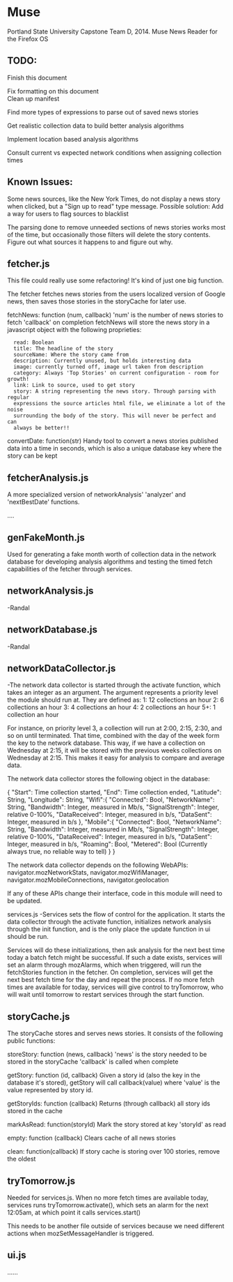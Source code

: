 Muse
======================

Portland State University Capstone Team D, 2014.  Muse News Reader for the 
Firefox OS

TODO:
-----
  Finish this document
  
  Fix formatting on this document
<br>
  Clean up manifest
  
  Find more types of expressions to parse out of saved news stories
  
  Get realistic collection data to build better analysis algorithms
  
  Implement location based analysis algorithms
  
  Consult current vs expected network conditions when assigning collection times



Known Issues:
-------------
Some news sources, like the New York Times, do not display a news story when
clicked, but a "Sign up to read" type message. Possible solution: Add a way for
users to flag sources to blacklist

The parsing done to remove unneeded sections of news stories works most of the
time, but occasionally those filters will delete the story contents. Figure out
what sources it happens to and figure out why.

fetcher.js
---------------------
  This file could really use some refactoring! It's kind of just one big 
  function.

  The fetcher fetches news stories from the users localized version of Google 
  news, then saves those stories in the storyCache for later use. 

  fetchNews: function (num, callback)
    'num' is the number of news stories to fetch
    'callback' on completion 
    fetchNews will store the news story in a javascript object with the 
    following proprieties:

      read: Boolean
      title: The headline of the story
      sourceName: Where the story came from
      description: Currently unused, but holds interesting data
      image: currently turned off, image url taken from description
      category: Always 'Top Stories' on current configuration - room for growth! 
      link: Link to source, used to get story
      story: A string representing the news story. Through parsing with regular 
      expressions the source articles html file, we eliminate a lot of the noise 
      surrounding the body of the story. This will never be perfect and can 
      always be better!!

  convertDate: function(str)
    Handy tool to convert a news stories published data into a time in seconds, 
    which is also a unique database key where the story can be kept

fetcherAnalysis.js
---------------------
  A more specialized version of networkAnalysis' 'analyzer' and 'nextBestDate' 
  functions.


....


genFakeMonth.js
---------------------
  Used for generating a fake month worth of collection data in the network
  database for developing analysis algorithms and testing the timed fetch 
  capabilities of the fetcher through services.
 
networkAnalysis.js
---------------------
 -Randal
 
 
networkDatabase.js
---------------------
 -Randal

networkDataCollector.js
---------------------
 -The network data collector is started through the activate function, which 
  takes an integer as an argument. The argument represents a priority level the
  module should run at. They are defined as:
   1: 12 collections an hour
   2:  6 collections an hour 
   3:  4 collections an hour
   4:  2 collections an hour
  5+:  1 collection  an hour

  For instance, on priority level 3, a collection will run at 2:00, 2:15, 2:30,
  and so on until terminated. That time, combined with the day of the week form
  the key to the network database. This way, if we have a collection on 
  Wednesday at 2:15, it will be stored with the previous weeks collections on
  Wednesday at 2:15. This makes it easy for analysis to compare and average 
  data.

  The network data collector stores the following object in the database:

  { 
    "Start": Time collection started,
    "End": Time collection ended,
    "Latitude": String,
    "Longitude": String,
    "Wifi":{
               "Connected": Bool,
               "NetworkName": String, 
               "Bandwidth": Integer, measured in Mb/s, 
               "SignalStrength": Integer, relative 0-100%,
               "DataReceived": Integer, measured in b/s,
               "DataSent": Integer, measured in b/s 
           },
    "Mobile":{
               "Connected": Bool,
               "NetworkName": String,
               "Bandwidth": Integer, measured in Mb/s,
               "SignalStrength": Integer, relative 0-100%,
               "DataReceived": Integer, measured in b/s, 
               "DataSent": Integer, measured in b/s,
               "Roaming": Bool,
               "Metered": Bool (Currently always true, no reliable way to tell)
             }
  }
  
  The network data collector depends on the following WebAPIs:
  navigator.mozNetworkStats,
  navigator.mozWifiManager,
  navigator.mozMobileConnections,
  navigator.geolocation

  If any of these APIs change their interface, code in this module will need
  to be updated.
 
services.js
 -Services sets the flow of control for the application. It starts the data 
  collector through the activate function, initializes network analysis through
  the init function, and is the only place the update function in ui should be 
  run. 

  Services will do these initializations, then ask analysis for the next best
  time today a batch fetch might be successful. If such a date exists, services
  will set an alarm through mozAlarms, which when triggered, will run the 
  fetchStories function in the fetcher. On completion, services will get the
  next best fetch time for the day and repeat the process. If no more fetch 
  times are available for today, services will give control to tryTomorrow, who
  will wait until tomorrow to restart services through the start function.
 
storyCache.js
---------------------
  The storyCache stores and serves news stories. It consists of the following 
  public functions:
 
  storeStory: function (news, callback)
  'news' is the story needed to be stored in the storyCache
  'callback' is called when complete

  getStory: function (id, callback)
  Given a story id (also the key in the database it's stored), getStory will 
  call callback(value) where 'value' is the value represented by story id. 

  getStoryIds: function (callback)
  Returns (through callback) all story ids stored in the cache

  markAsRead: function(storyId)
  Mark the story stored at key 'storyId' as read

  empty: function (callback)
  Clears cache of all news stories

  clean: function(callback)
  If story cache is storing over 100 stories, remove the oldest


 
tryTomorrow.js
---------------------
  Needed for services.js. When no more fetch times are available today, services
  runs tryTomorrow.activate(), which sets an alarm for the next 12:05am, at
  which point it calls services.start()

  This needs to be another file outside of services because we need different 
  actions when mozSetMessageHandler is triggered. 
 
ui.js
---------------------
 ......
 
 